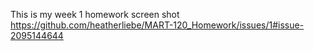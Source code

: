 This is my week 1 homework screen shot
https://github.com/heatherliebe/MART-120_Homework/issues/1#issue-2095144644
